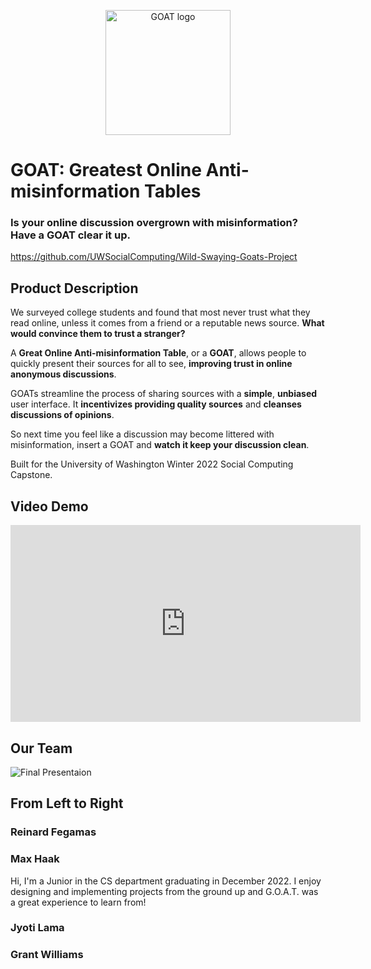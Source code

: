 <p align="center">
    <img src="/Wild-Swaying-Goats/data/logo/logo.jpg" alt="GOAT logo" width="200"/>
</p>

# GOAT: Greatest Online Anti-misinformation Tables

### **Is your online discussion overgrown with misinformation? Have a GOAT clear it up.**

https://github.com/UWSocialComputing/Wild-Swaying-Goats-Project

## Product Description

We surveyed college students and found that most never trust what they read online, unless it comes from a friend or a reputable news source. **What would convince them to trust a stranger?**

A **Great Online Anti-misinformation Table**, or a **GOAT**, allows people to quickly present their sources for all to see, **improving trust in online anonymous discussions**.

GOATs streamline the process of sharing sources with a **simple**, **unbiased** user interface. It **incentivizes providing quality sources** and **cleanses discussions of opinions**.

So next time you feel like a discussion may become littered with misinformation, insert a GOAT and **watch it keep your discussion clean**.

Built for the University of Washington Winter 2022 Social Computing Capstone.

## Video Demo

<iframe width="560" height="315" src="https://www.youtube.com/embed/eUbmqYk03BA" title="YouTube video player" frameborder="0" allow="accelerometer; autoplay; clipboard-write; encrypted-media; gyroscope; picture-in-picture" allowfullscreen></iframe>

## Our Team

![Final Presentaion](/Wild-Swaying-Goats/data/pictures/groupPic.jpg)

## From Left to Right
### Reinard Fegamas

### Max Haak
Hi, I'm a Junior in the CS department graduating in December 2022. I enjoy designing and implementing projects from the ground up and G.O.A.T. was a great experience to learn from!

### Jyoti Lama

### Grant Williams
